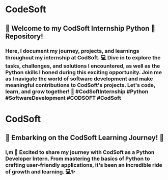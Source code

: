 # CodeSoft
## 🚀 Welcome to my CodSoft Internship Python 🐍 Repository!
### Here, I document my journey, projects, and learnings throughout my internship at CodSoft. 💻 Dive in to explore the tasks, challenges, and solutions I encountered, as well as the Python skills I honed during this exciting opportunity. Join me as I navigate the world of software development and make meaningful contributions to CodSoft's projects. Let's code, learn, and grow together! 🌱 #CodSoftInternship #Python #SoftwareDevelopment #CODSOFT #CodSoft
# CodSoft
## 🌟 Embarking on the CodSoft Learning Journey! 🚀
### I,m  🌟 Excited to share my journey with CodSoft as a Python Developer Intern. From mastering the basics of Python to crafting user-friendly applications, it's been an incredible ride of growth and learning. 💻✨

